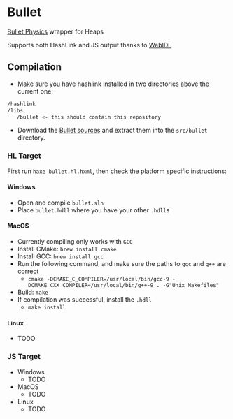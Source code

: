 # Bullet

[Bullet Physics](https://github.com/bulletphysics) wrapper for Heaps

Supports both HashLink and JS output thanks to [WebIDL](https://github.com/ncannasse/webidl)

## Compilation

* Make sure you have hashlink installed in two directories above the current one:

```bash
/hashlink
/libs
   /bullet <- this should contain this repository
```

* Download the [Bullet sources](https://github.com/bulletphysics/bullet3/releases/tag/2.89) and extract them into the `src/bullet` directory.

### HL Target

First run `haxe bullet.hl.hxml`, then check the platform
specific instructions:

#### Windows

* Open and compile `bullet.sln`
* Place `bullet.hdll` where you have your other `.hdll`s

#### MacOS

* Currently compiling only works with `GCC`
* Install CMake: `brew install cmake`
* Install GCC:  `brew install gcc`
* Run the following command, and make sure the paths to `gcc` and `g++` are correct
  * `cmake -DCMAKE_C_COMPILER=/usr/local/bin/gcc-9 -DCMAKE_CXX_COMPILER=/usr/local/bin/g++-9 . -G"Unix Makefiles"`
* Build: `make`
* If compilation was successful, install the `.hdll`
  * `make install`

#### Linux

* TODO

### JS Target

* Windows
  * TODO
* MacOS
  * TODO
* Linux
  * TODO
